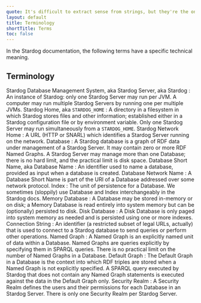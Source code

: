 ```yaml
---
quote: It's difficult to extract sense from strings, but they're the only communication coin we can count on.
layout: default
title: Terminology
shortTitle: Terms
toc: false
---
```


In the Stardog documentation, the following terms have a specific
technical meaning.

## Terminology

Stardog Database Management System, aka Stardog Server, aka Stardog
:   An instance of Stardog: only one Stardog Server may run per JVM. A
    computer may run multiple Stardog Servers by running one per
    multiple JVMs.
Stardog Home, aka `STARDOG_HOME`
:   A directory in a filesystem in which Stardog stores files and other
    information; established either in a Stardog configuration file or
    by environment variable. Only one Stardog Server may run
    simultaneously from a `STARDOG_HOME`.
Stardog Network Home
:   A URL (HTTP or SNARL) which identifies a Stardog Server running on
    the network.
Database
:   A Stardog database is a graph of RDF data under management of a
    Stardog Server. It may contain zero or more RDF Named Graphs. A
    Stardog Server may manage more than one Database; there is no hard
    limit, and the practical limit is disk space.
Database Short Name, aka Database Name
:   An identifier used to name a database, provided as input when a
    database is created.
Database Network Name
:   A Database Short Name is part of the URI of a Database addressed
    over some network protocol.
Index
:   The unit of persistence for a Database. We sometimes (sloppily) use
    Database and Index interchangeably in the Stardog docs.
Memory Database
:   A Database may be stored in-memory or on disk; a Memory Database is
    read entirely into system memory but can be (optionally) persisted
    to disk.
Disk Database
:   A Disk Database is only paged into system memory as needed and is
    persisted using one or more indexes.
Connection String
:   An identifier (a restricted subset of legal URLs, actually) that is
    used to connect to a Stardog database to send queries or perform
    other operations.
Named Graph
:   A Named Graph is an explicitly named unit of data within a Database.
    Named Graphs are queries explicitly by specifying them in SPARQL
    queries. There is no practical limit on the number of Named Graphs
    in a Database.
Default Graph
:   The Default Graph in a Database is the context into which RDF
    triples are stored when a Named Graph is not explicitly specified. A
    SPARQL query executed by Stardog that does not contain any Named
    Graph statements is executed against the data in the Default Graph
    only.
Security Realm
:   A Security Realm defines the users and their permissions for each
    Database in an Stardog Server. There is only one Security Realm per
    Stardog Server.

